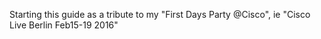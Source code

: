 Starting this guide as a tribute to my "First Days Party @Cisco", ie "Cisco Live Berlin Feb15-19 2016"
 